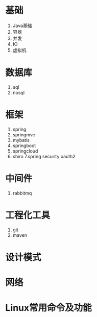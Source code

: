# 基础
  1. Java基础
  2. 容器
  3. 并发
  4. IO
  5. 虚拟机
# 数据库
  1. sql
  2. nosql
# 框架
  1. spring
  2. springmvc
  3. mybatis
  4. springboot
  5. springcloud
  6. shiro
  7.spring security oauth2
# 中间件
  1. rabbitmq
# 工程化工具
  1. git
  2. maven
# 设计模式
# 网络
# Linux常用命令及功能
